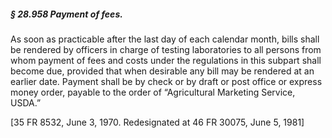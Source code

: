 ##### § 28.958 Payment of fees. #####

As soon as practicable after the last day of each calendar month, bills shall be rendered by officers in charge of testing laboratories to all persons from whom payment of fees and costs under the regulations in this subpart shall become due, provided that when desirable any bill may be rendered at an earlier date. Payment shall be by check or by draft or post office or express money order, payable to the order of “Agricultural Marketing Service, USDA.”

[35 FR 8532, June 3, 1970. Redesignated at 46 FR 30075, June 5, 1981]
